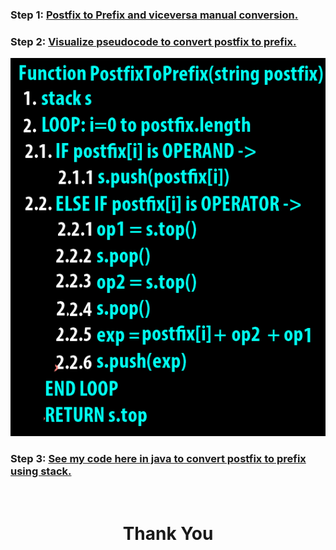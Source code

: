 ### **Step 1:** [Postfix to Prefix and viceversa **manual conversion**.](https://youtu.be/tuRwmc6Jo1U)

### **Step 2:** [Visualize pseudocode to convert postfix to prefix.](https://youtu.be/4GTqpV_dqKY)

![](./pseudocode.png)

### **Step 3:** [See my code here in java to convert postfix to prefix using stack.](./PostfixPrefix.java)

<br>
<h1 align="Center">Thank You</h1>
